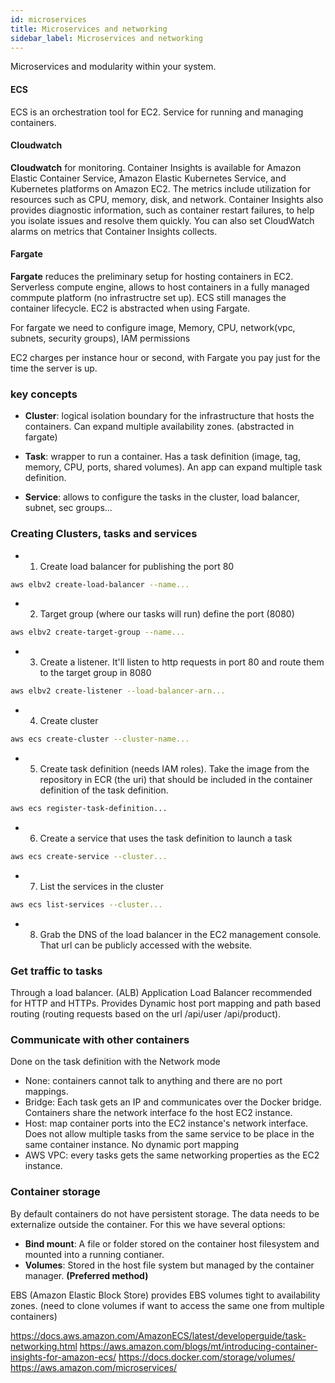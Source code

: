 ```yaml
---
id: microservices
title: Microservices and networking
sidebar_label: Microservices and networking
---
```


Microservices and modularity within your system.

#### ECS

ECS is an orchestration tool for EC2. Service for running and managing containers.

#### Cloudwatch

**Cloudwatch** for monitoring.
Container Insights is available for Amazon Elastic Container Service, Amazon Elastic Kubernetes Service, and Kubernetes platforms on Amazon EC2. The metrics include utilization for resources such as CPU, memory, disk, and network. Container Insights also provides diagnostic information, such as container restart failures, to help you isolate issues and resolve them quickly. You can also set CloudWatch alarms on metrics that Container Insights collects.

#### Fargate

**Fargate** reduces the preliminary setup for hosting containers in EC2. Serverless compute engine, allows to host containers in a fully managed commpute platform (no infrastructre set up). ECS still manages the container lifecycle. EC2 is abstracted when using Fargate.

For fargate we need to configure image, Memory, CPU, network(vpc, subnets, security groups), IAM permissions

EC2 charges per instance hour or second, with Fargate you pay just for the time the server is up.

### key concepts

- **Cluster**: logical isolation boundary for the infrastructure that hosts the containers. Can expand multiple availability zones. (abstracted in fargate)

- **Task**: wrapper to run a container. Has a task definition (image, tag, memory, CPU, ports, shared volumes). An app can expand multiple task definition.

- **Service**: allows to configure the tasks in the cluster, load balancer, subnet, sec groups...

### Creating Clusters, tasks and services

- 1. Create load balancer for publishing the port 80

```bash
aws elbv2 create-load-balancer --name...
```

- 2. Target group (where our tasks will run) define the port (8080)

```bash
aws elbv2 create-target-group --name...
```

- 3. Create a listener. It'll listen to http requests in port 80 and route them to the target group in 8080

```bash
aws elbv2 create-listener --load-balancer-arn...
```

- 4. Create cluster

```bash
aws ecs create-cluster --cluster-name...
```

- 5. Create task definition (needs IAM roles). Take the image from the repository in ECR (the uri) that should be included in the container definition of the task definition.

```bash
aws ecs register-task-definition...
```

- 6. Create a service that uses the task definition to launch a task

```bash
aws ecs create-service --cluster...
```

- 7. List the services in the cluster

```bash
aws ecs list-services --cluster...
```

- 8. Grab the DNS of the load balancer in the EC2 management console. That url can be publicly accessed with the website.

### Get traffic to tasks

Through a load balancer. (ALB) Application Load Balancer recommended for HTTP and HTTPs.
Provides Dynamic host port mapping and path based routing (routing requests based on the url /api/user /api/product).

### Communicate with other containers

Done on the task definition with the Network mode

- None: containers cannot talk to anything and there are no port mappings.
- Bridge: Each task gets an IP and communicates over the Docker bridge. Containers share the network interface fo the host EC2 instance.
- Host: map container ports into the EC2 instance's network interface. Does not allow multiple tasks from the same service to be place in the same container instance. No dynamic port mapping
- AWS VPC: every tasks gets the same networking properties as the EC2 instance.

### Container storage

By default containers do not have persistent storage.
The data needs to be externalize outside the container. For this we have several options:

- **Bind mount**: A file or folder stored on the container host filesystem and mounted into a running contianer.
- **Volumes**: Stored in the host file system but managed by the container manager. **(Preferred method)**

EBS (Amazon Elastic Block Store) provides EBS volumes tight to availability zones. (need to clone volumes if want to access the same one from multiple containers)

https://docs.aws.amazon.com/AmazonECS/latest/developerguide/task-networking.html
https://aws.amazon.com/blogs/mt/introducing-container-insights-for-amazon-ecs/
https://docs.docker.com/storage/volumes/
https://aws.amazon.com/microservices/
